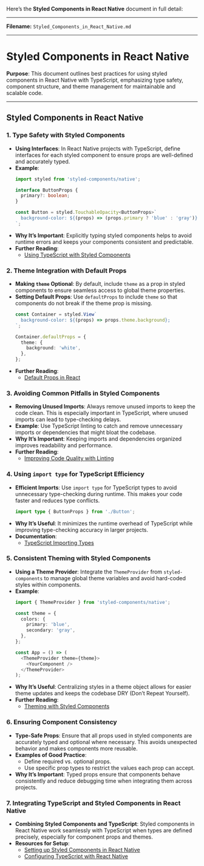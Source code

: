 Here’s the **Styled Components in React Native** document in full detail:

---

**Filename:** `Styled_Components_in_React_Native.md`

---

# Styled Components in React Native

**Purpose**: This document outlines best practices for using styled components in React Native with TypeScript, emphasizing type safety, component structure, and theme management for maintainable and scalable code.

---

## Styled Components in React Native

### 1. Type Safety with Styled Components
   - **Using Interfaces**: In React Native projects with TypeScript, define interfaces for each styled component to ensure props are well-defined and accurately typed.
   - **Example**:
     ```typescript
     import styled from 'styled-components/native';

     interface ButtonProps {
       primary?: boolean;
     }

     const Button = styled.TouchableOpacity<ButtonProps>`
       background-color: ${(props) => (props.primary ? 'blue' : 'gray')};
     `;
     ```
   - **Why It’s Important**: Explicitly typing styled components helps to avoid runtime errors and keeps your components consistent and predictable.
   - **Further Reading**:
      - [Using TypeScript with Styled Components](https://styled-components.com/docs/api#typescript)

### 2. Theme Integration with Default Props
   - **Making `theme` Optional**: By default, include `theme` as a prop in styled components to ensure seamless access to global theme properties.
   - **Setting Default Props**: Use `defaultProps` to include `theme` so that components do not break if the theme prop is missing.
     ```typescript
     const Container = styled.View`
       background-color: ${(props) => props.theme.background};
     `;

     Container.defaultProps = {
       theme: {
         background: 'white',
       },
     };
     ```
   - **Further Reading**:
      - [Default Props in React](https://reactjs.org/docs/react-component.html#defaultprops)

### 3. Avoiding Common Pitfalls in Styled Components
   - **Removing Unused Imports**: Always remove unused imports to keep the code clean. This is especially important in TypeScript, where unused imports can lead to type-checking delays.
   - **Example**: Use TypeScript linting to catch and remove unnecessary imports or dependencies that might bloat the codebase.
   - **Why It’s Important**: Keeping imports and dependencies organized improves readability and performance.
   - **Further Reading**:
      - [Improving Code Quality with Linting](https://eslint.org/)

### 4. Using `import type` for TypeScript Efficiency
   - **Efficient Imports**: Use `import type` for TypeScript types to avoid unnecessary type-checking during runtime. This makes your code faster and reduces type conflicts.
     ```typescript
     import type { ButtonProps } from './Button';
     ```
   - **Why It’s Useful**: It minimizes the runtime overhead of TypeScript while improving type-checking accuracy in larger projects.
   - **Documentation**:
      - [TypeScript Importing Types](https://www.typescriptlang.org/docs/handbook/release-notes/typescript-3-8.html#import-type-only-imports)

### 5. Consistent Theming with Styled Components
   - **Using a Theme Provider**: Integrate the `ThemeProvider` from `styled-components` to manage global theme variables and avoid hard-coded styles within components.
   - **Example**:
     ```typescript
     import { ThemeProvider } from 'styled-components/native';

     const theme = {
       colors: {
         primary: 'blue',
         secondary: 'gray',
       },
     };

     const App = () => (
       <ThemeProvider theme={theme}>
         <YourComponent />
       </ThemeProvider>
     );
     ```
   - **Why It’s Useful**: Centralizing styles in a theme object allows for easier theme updates and keeps the codebase DRY (Don’t Repeat Yourself).
   - **Further Reading**:
      - [Theming with Styled Components](https://styled-components.com/docs/advanced#theming)

### 6. Ensuring Component Consistency
   - **Type-Safe Props**: Ensure that all props used in styled components are accurately typed and optional where necessary. This avoids unexpected behavior and makes components more reusable.
   - **Examples of Good Practice**:
     - Define required vs. optional props.
     - Use specific prop types to restrict the values each prop can accept.
   - **Why It’s Important**: Typed props ensure that components behave consistently and reduce debugging time when integrating them across projects.

### 7. Integrating TypeScript and Styled Components in React Native
   - **Combining Styled Components and TypeScript**: Styled components in React Native work seamlessly with TypeScript when types are defined precisely, especially for component props and themes.
   - **Resources for Setup**:
      - [Setting up Styled Components in React Native](https://styled-components.com/docs/basics#react-native)
      - [Configuring TypeScript with React Native](https://reactnative.dev/docs/typescript)
